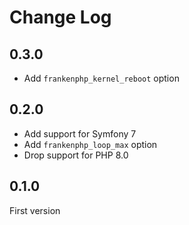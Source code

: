 # Change Log

## 0.3.0

- Add `frankenphp_kernel_reboot` option

## 0.2.0

- Add support for Symfony 7
- Add `frankenphp_loop_max` option
- Drop support for PHP 8.0

## 0.1.0

First version
